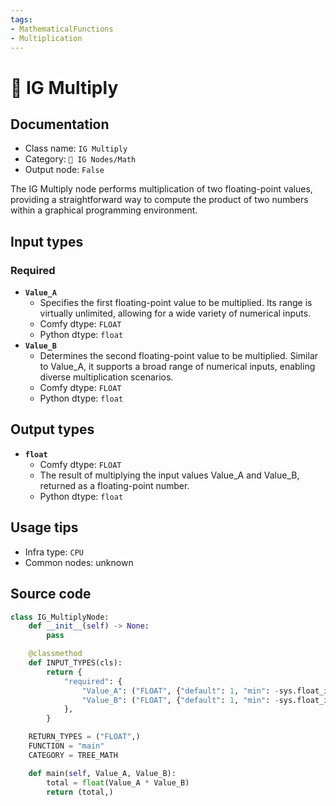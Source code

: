 ```yaml
---
tags:
- MathematicalFunctions
- Multiplication
---
```


# 🧮 IG Multiply
## Documentation
- Class name: `IG Multiply`
- Category: `🐓 IG Nodes/Math`
- Output node: `False`

The IG Multiply node performs multiplication of two floating-point values, providing a straightforward way to compute the product of two numbers within a graphical programming environment.
## Input types
### Required
- **`Value_A`**
    - Specifies the first floating-point value to be multiplied. Its range is virtually unlimited, allowing for a wide variety of numerical inputs.
    - Comfy dtype: `FLOAT`
    - Python dtype: `float`
- **`Value_B`**
    - Determines the second floating-point value to be multiplied. Similar to Value_A, it supports a broad range of numerical inputs, enabling diverse multiplication scenarios.
    - Comfy dtype: `FLOAT`
    - Python dtype: `float`
## Output types
- **`float`**
    - Comfy dtype: `FLOAT`
    - The result of multiplying the input values Value_A and Value_B, returned as a floating-point number.
    - Python dtype: `float`
## Usage tips
- Infra type: `CPU`
- Common nodes: unknown


## Source code
```python
class IG_MultiplyNode:
    def __init__(self) -> None:
        pass

    @classmethod
    def INPUT_TYPES(cls):
        return {
            "required": {
                "Value_A": ("FLOAT", {"default": 1, "min": -sys.float_info.max, "max": sys.float_info.max, "step": FLOAT_STEP}),
                "Value_B": ("FLOAT", {"default": 1, "min": -sys.float_info.max, "max": sys.float_info.max, "step": FLOAT_STEP}),
            },
        }

    RETURN_TYPES = ("FLOAT",)
    FUNCTION = "main"
    CATEGORY = TREE_MATH

    def main(self, Value_A, Value_B):
        total = float(Value_A * Value_B)
        return (total,)

```

